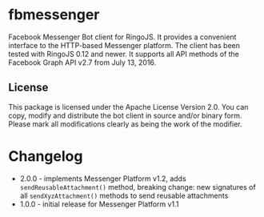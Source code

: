 # fbmessenger

Facebook Messenger Bot client for RingoJS. It provides a convenient
interface to the HTTP-based Messenger platform. The client has been
tested with RingoJS 0.12 and newer. It supports all API methods of the
Facebook Graph API v2.7 from July 13, 2016.

## License

This package is licensed under the Apache License Version 2.0. You can
copy, modify and distribute the bot client in source and/or binary form.
Please mark all modifications clearly as being the work of the modifier.

# Changelog

- 2.0.0 - implements Messenger Platform v1.2, adds `sendReusableAttachment()` method, breaking change: new signatures of all  `sendXyzAttachment()` methods to send reusable attachments
- 1.0.0 - initial release for Messenger Platform v1.1
